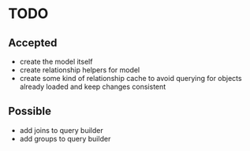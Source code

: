 # TODO

## Accepted
* create the model itself
* create relationship helpers for model
* create some kind of relationship cache to avoid querying for objects already loaded and keep changes consistent

## Possible
* add joins to query builder
* add groups to query builder